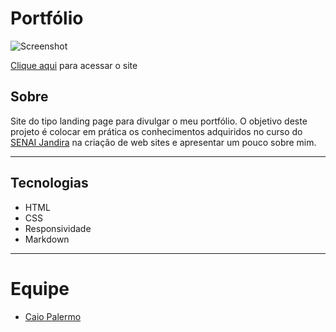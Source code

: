 # Portfólio

![Screenshot](<img src="screenshot.PNG" alt="Screenshot"/>)

[Clique aqui](https://hasegawataizou.github.io/portfolio-junto/) para acessar o site

## Sobre
Site do tipo landing page para divulgar o meu portfólio.
O objetivo deste projeto é colocar em prática os conhecimentos adquiridos no curso do [SENAI Jandira](https://jandira.sp.senai.br/) na criação de web sites e apresentar um pouco sobre mim.

---
## Tecnologias
- HTML
- CSS
- Responsividade
- Markdown

---
# Equipe
- [Caio Palermo](https://github.com/HasegawaTaizou)

